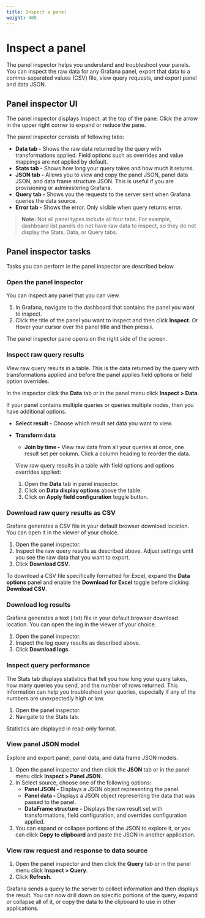 ```yaml
---
title: Inspect a panel
weight: 400
---
```


# Inspect a panel

The panel inspector helps you understand and troubleshoot your panels. You can inspect the raw data for any Grafana panel, export that data to a comma-separated values (CSV) file, view query requests, and export panel and data JSON.

## Panel inspector UI

The panel inspector displays Inspect: <NameOfPanelBeingInspected> at the top of the pane. Click the arrow in the upper right corner to expand or reduce the pane.

The panel inspector consists of following tabs:

- **Data tab -** Shows the raw data returned by the query with transformations applied. Field options such as overrides and value mappings are not applied by default.
- **Stats tab -** Shows how long your query takes and how much it returns.
- **JSON tab -** Allows you to view and copy the panel JSON, panel data JSON, and data frame structure JSON. This is useful if you are provisioning or administering Grafana.
- **Query tab -** Shows you the requests to the server sent when Grafana queries the data source.
- **Error tab -** Shows the error. Only visible when query returns error.

> **Note:** Not all panel types include all four tabs. For example, dashboard list panels do not have raw data to inspect, so they do not display the Stats, Data, or Query tabs.

## Panel inspector tasks

Tasks you can perform in the panel inspector are described below.

### Open the panel inspector

You can inspect any panel that you can view.

1. In Grafana, navigate to the dashboard that contains the panel you want to inspect.
1. Click the title of the panel you want to inspect and then click **Inspect**.
   Or
   Hover your cursor over the panel title and then press **i**.

The panel inspector pane opens on the right side of the screen.

### Inspect raw query results

View raw query results in a table. This is the data returned by the query with transformations applied and before the panel applies field options or field option overrides.

In the inspector click the **Data** tab or in the panel menu click **Inspect > Data**.

If your panel contains multiple queries or queries multiple nodes, then you have additional options.

- **Select result -** Choose which result set data you want to view.
- **Transform data**

  - **Join by time -** View raw data from all your queries at once, one result set per column. Click a column heading to reorder the data.

  View raw query results in a table with field options and options overrides applied:

  1. Open the **Data** tab in panel inspector.
  1. Click on **Data display options** above the table.
  1. Click on **Apply field configuration** toggle button.

### Download raw query results as CSV

Grafana generates a CSV file in your default browser download location. You can open it in the viewer of your choice.

1. Open the panel inspector.
1. Inspect the raw query results as described above. Adjust settings until you see the raw data that you want to export.
1. Click **Download CSV**.

To download a CSV file specifically formatted for Excel, expand the **Data options** panel and enable the **Download for Excel** toggle before clicking **Download CSV**.

### Download log results

Grafana generates a text (.txt) file in your default browser download location. You can open the log in the viewer of your choice.

1. Open the panel inspector.
1. Inspect the log query results as described above.
1. Click **Download logs**.

### Inspect query performance

The Stats tab displays statistics that tell you how long your query takes, how many queries you send, and the number of rows returned. This information can help you troubleshoot your queries, especially if any of the numbers are unexpectedly high or low.

1. Open the panel inspector.
1. Navigate to the Stats tab.

Statistics are displayed in read-only format.

### View panel JSON model

Explore and export panel, panel data, and data frame JSON models.

1. Open the panel inspector and then click the **JSON** tab or in the panel menu click **Inspect > Panel JSON**.
1. In Select source, choose one of the following options:
   - **Panel JSON -** Displays a JSON object representing the panel.
   - **Panel data -** Displays a JSON object representing the data that was passed to the panel.
   - **DataFrame structure -** Displays the raw result set with transformations, field configuration, and overrides configuration applied.
1. You can expand or collapse portions of the JSON to explore it, or you can click **Copy to clipboard** and paste the JSON in another application.

### View raw request and response to data source

1. Open the panel inspector and then click the **Query** tab or in the panel menu click **Inspect > Query**.
1. Click **Refresh**.

Grafana sends a query to the server to collect information and then displays the result. You can now drill down on specific portions of the query, expand or collapse all of it, or copy the data to the clipboard to use in other applications.
